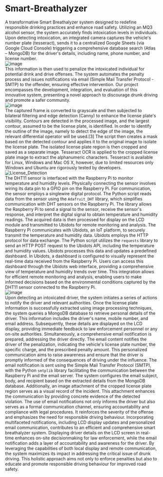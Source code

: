 # Smart-Breathalyzer
 A transformative Smart Breathalyzer system designed to redefine responsible drinking practices and enhance road safety. Utilizing an MQ3 alcohol sensor, the system accurately finds intoxication levels in individuals. Upon detecting intoxication, an integrated camera captures the vehicle's number plate (tesseract), sends it to a centralized Google Sheets (via Google Cloud Console) triggering a comprehensive database search (Atlas – MongoDB) for the driver's details, including name, phone number, and license number. <br />
![image](https://github.com/mvipinchand/IntelliGuard-Breathalyzer-A-Smart-Intoxicant-Detection-System/assets/73341926/060e95ce-1e82-4a13-90e7-fe479c50099c) <br />
This information is then used to penalize the intoxicated individual for potential drink and drive offenses. The system automates the penalty process and issues notifications via email (Simple Mail Transfer Protocol - SMTP) to the offender, ensuring effective intervention. Our project encompasses the development, integration, and evaluation of this innovative system, presenting a novel approach to discourage drunk driving and promote a safer community. <br />
![image](https://github.com/mvipinchand/IntelliGuard-Breathalyzer-A-Smart-Intoxicant-Detection-System/assets/73341926/7c9c7eff-d440-41a0-987d-dcbb46e8c80e) <br />
The captured frame is converted to grayscale and then subjected to bilateral filtering and edge detection (Canny) to enhance the license plate's visibility. Contours are detected in the processed image, and the largest contour, assumed to be the license plate, is identified. In order to identify the outline of the image, namely to detect the edge of the image, the relevant differential operator will be used.[3] The script then creates a mask based on the detected contour and applies it to the original image to isolate the license plate. The isolated license plate region is then cropped and saved as a separate image.
Tesseract OCR is applied to the cropped license plate image to extract the alphanumeric characters. Tesseract is available for Linux, Windows and Mac OS X, however, due to limited resources only Windows and Ubuntu are rigorously tested by developers.<br />
![License_Detection](https://github.com/mvipinchand/IntelliGuard-Breathalyzer-A-Smart-Intoxicant-Detection-System/assets/73341926/8f288da9-90b5-48d3-aa63-e2f71e6f0a76)<br />
The DHT11 sensor is interfaced with the Raspberry Pi to monitor temperature and humidity levels. Physically connecting the sensor involves wiring its data pin to a GPIO pin on the Raspberry Pi. For communication, the sensor employs a singlewire digital protocol. The Python script reads data from the sensor using the `Adafruit_DHT` library, which simplifies communication with DHT sensors on the Raspberry Pi. The library allows the Raspberry Pi to send a signal to the sensor, receive the sensor's response, and interpret the digital signal to obtain temperature and humidity readings. The acquired data is then processed for display on the LCD module and transmitted to Ubidots for remote monitoring and analysis. The Raspberry Pi communicates with Ubidots, an IoT platform, to securely transmit the temperature and humidity data. Ubidots employs the HTTP protocol for data exchange. The Python script utilizes the `requests` library to send an HTTP POST request to the Ubidots API, including the temperature and humidity values. Ubidots processes this data and updates a predefined dashboard. In Ubidots, a dashboard is configured to visually represent the real-time data received from the Raspberry Pi. Users can access this dashboard through the Ubidots web interface, providing a comprehensive view of temperature and humidity trends over time. This integration allows for efficient remote monitoring and analysis, enabling users to make informed decisions based on the environmental conditions captured by the DHT11 sensor connected to the Raspberry Pi.<br />
![image](https://github.com/mvipinchand/IntelliGuard-Breathalyzer-A-Smart-Intoxicant-Detection-System/assets/73341926/aa8818d9-391b-4c71-b750-dbbc65d9634b)<br />
Upon detecting an intoxicated driver, the system initiates a series of actions to notify the driver and relevant authorities. Once the license plate information is successfully extracted using image processing techniques, the system queries a MongoDB database to retrieve personal details of the driver. This information includes the driver's name, mobile number, and email address. Subsequently, these details are displayed on the LCD display, providing immediate feedback to law enforcement personnel or any on-site authorities. Simultaneously, a comprehensive email notification is prepared, addressing the driver directly. The email content notifies the driver of the penalization, indicating the vehicle's license plate number, the specific charge, and the prescribed penalty amount. This personalized communication aims to raise awareness and ensure that the driver is promptly informed of the consequences of driving under the influence. The email notification is sent using the Simple Mail Transfer Protocol (SMTP), with the Python `smtplib` library facilitating the communication between the Raspberry Pi and the email server. The system configures the email subject, body, and recipient based on the extracted details from the MongoDB database. Additionally, an image attachment of the cropped license plate region serves as a visual record of the incident. This attachment enhances the communication by providing concrete evidence of the detected violation. The use of email notifications not only informs the driver but also serves as a formal communication channel, ensuring accountability and compliance with legal procedures. It reinforces the severity of the offense and emphasizes the need for responsible driving behaviour. Incorporating multifaceted notifications, including LCD display updates and personalized email communication, contributes to an efficient and comprehensive smart breathalyzer system. Displaying driver details on the LCD screen in real-time enhances on-site decisionmaking for law enforcement, while the email notification adds a layer of accountability and awareness for the driver. By leveraging the capabilities of both local display and remote communication, the system maximizes its impact in addressing the critical issue of drunk driving. This holistic approach aims not only to enforce penalties but also to educate and promote responsible driving behaviour for improved road safety.
